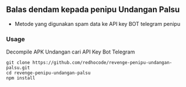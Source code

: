 ## Balas dendam kepada penipu Undangan Palsu
- Metode yang digunakan spam data ke API key BOT telegram penipu
### Usage
Decompile APK Undangan cari API Key Bot Telegram 
```
git clone https://github.com/redhocode/revenge-penipu-undangan-palsu.git
cd revenge-penipu-undangan-palsu
npm install
```
